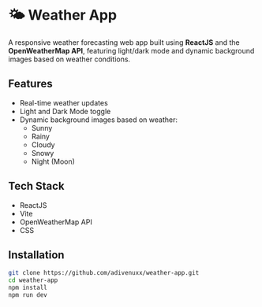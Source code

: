 # 🌤️ Weather App

A responsive weather forecasting web app built using **ReactJS** and the **OpenWeatherMap API**, featuring light/dark mode and dynamic background images based on weather conditions.

##  Features

-  Real-time weather updates
-  Light and Dark Mode toggle
- Dynamic background images based on weather:
  - Sunny
  - Rainy
  - Cloudy
  - Snowy
  - Night (Moon)

##  Tech Stack

- ReactJS
- Vite
- OpenWeatherMap API
- CSS

##  Installation

```bash
git clone https://github.com/adivenuxx/weather-app.git
cd weather-app
npm install
npm run dev
